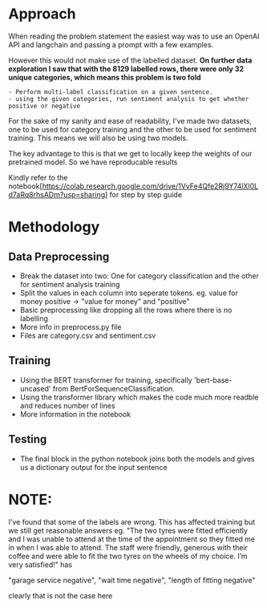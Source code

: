 # Approach

When reading the problem statement the easiest way was to use an OpenAI API and langchain and passing a prompt with a few examples.

However this would not make use of the labelled dataset. **On further data exploration I saw that with the 8129 labelled rows, there were only 32 unique categories, which means this problem is two fold**

    - Perform multi-label classification on a given sentence.
    - using the given categories, run sentiment analysis to get whether positive or negative

For the sake of my sanity and ease of readability, I've made two datasets, one to be used for category training and the other to be used for sentiment training. This means we will also be using two models.

The key advantage to this is that we get to locally keep the weights of our pretrained model. So we have reproducable results

Kindly refer to the notebook[https://colab.research.google.com/drive/1VvFe4Qfe2Rj9Y74lXl0Ld7aRq8rhsADm?usp=sharing] for step by step guide 

# Methodology

## Data Preprocessing
  - Break the dataset into two: One for category classification and the other for sentiment analysis training
  - Split the values in each column into seperate tokens. eg. value for money positive -> "value for money" and "positive"
  - Basic preprocessing like dropping all the rows where there is no labelling
  - More info in preprocess.py file
  - Files are category.csv and sentiment.csv

## Training
  - Using the BERT transformer for training, specifically 'bert-base-uncased' from BertForSequenceClassification.
  - Using the transformer library which makes the code much more readble and reduces number of lines
  - More information in the notebook
  
## Testing
  - The final block in the python notebook joins both the models and gives us a dictionary output for the input sentence


# NOTE:
I've found that some of the labels are wrong. This has affected training but we still get reasonable answers
eg.
"The two tyres were fitted efficiently and I was unable to attend at the time of the appointment so they fitted me in when I was able to attend. The staff were friendly, generous with their coffee and were able to fit the two tyres on the wheels of my choice. I’m very satisfied!" has 

"garage service negative", "wait time negative", "length of fitting negative"

clearly that is not the case here